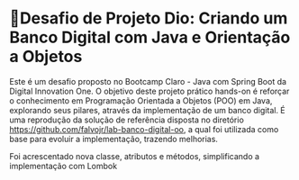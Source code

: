 # 🏦Desafio de Projeto Dio: Criando um Banco Digital com Java e Orientação a Objetos

Este é um desafio proposto no Bootcamp Claro - Java com Spring Boot da Digital Innovation One. O objetivo deste projeto prático hands-on é reforçar o conhecimento em Programação Orientada a Objetos (POO) em Java, explorando seus pilares, através da implementação de um banco digital.
É uma reprodução da solução de referência disposta no diretório https://github.com/falvojr/lab-banco-digital-oo, a qual foi utilizada como base para evoluir a implementação, trazendo melhorias.

Foi acrescentado nova classe, atributos e métodos, simplificando a implementação com Lombok